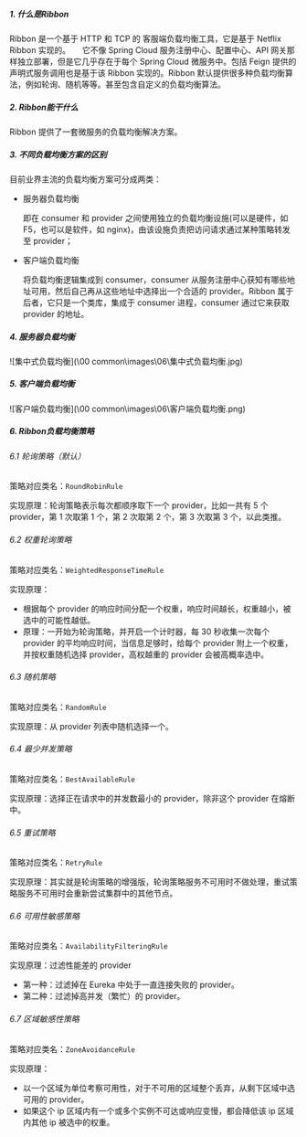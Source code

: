 ##### 1. 什么是Ribbon

Ribbon 是一个基于 HTTP 和 TCP 的 客服端负载均衡工具，它是基于 Netflix Ribbon 实现的。　　它不像 Spring Cloud 服务注册中心、配置中心、API 网关那样独立部署，但是它几乎存在于每个 Spring Cloud 微服务中。包括 Feign 提供的声明式服务调用也是基于该 Ribbon 实现的。Ribbon 默认提供很多种负载均衡算法，例如轮询、随机等等。甚至包含自定义的负载均衡算法。

##### 2. Ribbon能干什么

Ribbon 提供了一套微服务的负载均衡解决方案。

##### 3. 不同负载均衡方案的区别

目前业界主流的负载均衡方案可分成两类：

- 服务器负载均衡

  即在 consumer 和 provider 之间使用独立的负载均衡设施(可以是硬件，如 F5，也可以是软件，如 nginx)，由该设施负责把访问请求通过某种策略转发至 provider；

- 客户端负载均衡

  将负载均衡逻辑集成到 consumer，consumer 从服务注册中心获知有哪些地址可用，然后自己再从这些地址中选择出一个合适的 provider。Ribbon 属于后者，它只是一个类库，集成于 consumer 进程，consumer 通过它来获取 provider 的地址。

##### 4. 服务器负载均衡

![集中式负载均衡](\00 common\images\06\集中式负载均衡.jpg)

##### 5. 客户端负载均衡

![客户端负载均衡](\00 common\images\06\客户端负载均衡.png)

##### 6. Ribbon负载均衡策略

###### 6.1 轮询策略（默认）

策略对应类名：`RoundRobinRule`

实现原理：轮询策略表示每次都顺序取下一个 provider，比如一共有 5 个 provider，第 1 次取第 1 个，第 2 次取第 2 个，第 3 次取第 3 个，以此类推。

###### 6.2 权重轮询策略

策略对应类名：`WeightedResponseTimeRule`

实现原理：

- 根据每个 provider 的响应时间分配一个权重，响应时间越长，权重越小，被选中的可能性越低。
- 原理：一开始为轮询策略，并开启一个计时器，每 30 秒收集一次每个 provider 的平均响应时间，当信息足够时，给每个 provider 附上一个权重，并按权重随机选择 provider，高权越重的 provider 会被高概率选中。

###### 6.3 随机策略

策略对应类名：`RandomRule`

实现原理：从 provider 列表中随机选择一个。

###### 6.4 最少并发策略

策略对应类名：`BestAvailableRule`

实现原理：选择正在请求中的并发数最小的 provider，除非这个 provider 在熔断中。

###### 6.5 重试策略

策略对应类名：`RetryRule`

实现原理：其实就是轮询策略的增强版，轮询策略服务不可用时不做处理，重试策略服务不可用时会重新尝试集群中的其他节点。

###### 6.6 可用性敏感策略

策略对应类名：`AvailabilityFilteringRule`

实现原理：过滤性能差的 provider

- 第一种：过滤掉在 Eureka 中处于一直连接失败的 provider。
- 第二种：过滤掉高并发（繁忙）的 provider。

###### 6.7 区域敏感性策略

策略对应类名：`ZoneAvoidanceRule`

实现原理：

- 以一个区域为单位考察可用性，对于不可用的区域整个丢弃，从剩下区域中选可用的 provider。
- 如果这个 ip 区域内有一个或多个实例不可达或响应变慢，都会降低该 ip 区域内其他 ip 被选中的权重。